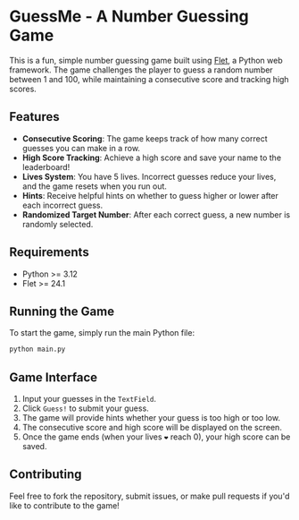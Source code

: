 # GuessMe - A Number Guessing Game

This is a fun, simple number guessing game built using [Flet](https://flet.dev/), a Python web framework. The game challenges the player to guess a random number between 1 and 100, while maintaining a consecutive score and tracking high scores.

## Features
- **Consecutive Scoring**: The game keeps track of how many correct guesses you can make in a row.
- **High Score Tracking**: Achieve a high score and save your name to the leaderboard!
- **Lives System**: You have 5 lives. Incorrect guesses reduce your lives, and the game resets when you run out.
- **Hints**: Receive helpful hints on whether to guess higher or lower after each incorrect guess.
- **Randomized Target Number**: After each correct guess, a new number is randomly selected.

## Requirements
- Python >= 3.12
- Flet >= 24.1

## Running the Game
To start the game, simply run the main Python file:
```bash
python main.py
```
## Game Interface
1. Input your guesses in the `TextField`.
2. Click `Guess!` to submit your guess.
3. The game will provide hints whether your guess is too high or too low.
4. The consecutive score and high score will be displayed on the screen.
5. Once the game ends (when your lives `❤️` reach 0), your high score can be saved.

## Contributing
Feel free to fork the repository, submit issues, or make pull requests if you'd like to contribute to the game!